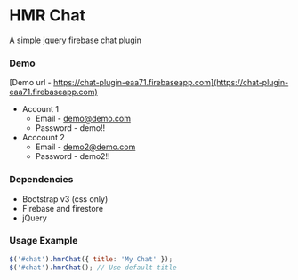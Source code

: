 # HMR Chat
A simple jquery firebase chat plugin

### Demo
[Demo url - https://chat-plugin-eaa71.firebaseapp.com](https://chat-plugin-eaa71.firebaseapp.com)

* Account 1
  * Email - demo@demo.com
  * Password - demo!!
* Acccount 2
  * Email - demo2@demo.com
  * Password - demo2!!

### Dependencies
* Bootstrap v3 (css only)
* Firebase and firestore
* jQuery


### Usage Example
```js
$('#chat').hmrChat({ title: 'My Chat' });
$('#chat').hmrChat(); // Use default title
```